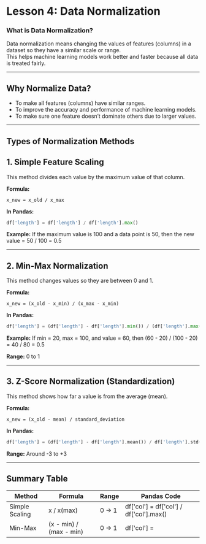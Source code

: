 # Lesson 4: Data Normalization

### What is Data Normalization?
Data normalization means changing the values of features (columns) in a dataset so they have a similar scale or range.  
This helps machine learning models work better and faster because all data is treated fairly.

---

## Why Normalize Data?
- To make all features (columns) have similar ranges.  
- To improve the accuracy and performance of machine learning models.  
- To make sure one feature doesn’t dominate others due to larger values.

---

## Types of Normalization Methods

## 1. Simple Feature Scaling

This method divides each value by the maximum value of that column.

**Formula:**

```
x_new = x_old / x_max
```

**In Pandas:**

```python
df['length'] = df['length'] / df['length'].max()
```

**Example:**
If the maximum value is 100 and a data point is 50, then the new value = 50 / 100 = 0.5

---

## 2. Min-Max Normalization

This method changes values so they are between 0 and 1.

**Formula:**

```
x_new = (x_old - x_min) / (x_max - x_min)
```

**In Pandas:**

```python
df['length'] = (df['length'] - df['length'].min()) / (df['length'].max() - df['length'].min())
```

**Example:**
If min = 20, max = 100, and value = 60, then (60 - 20) / (100 - 20) = 40 / 80 = 0.5

**Range:** 0 to 1

---

## 3. Z-Score Normalization (Standardization)

This method shows how far a value is from the average (mean).

**Formula:**

```
x_new = (x_old - mean) / standard_deviation
```

**In Pandas:**

```python
df['length'] = (df['length'] - df['length'].mean()) / df['length'].std()
```

**Range:** Around -3 to +3

---

## Summary Table

| Method         | Formula                 | Range | Pandas Code                             |
| -------------- | ----------------------- | ----- | --------------------------------------- |
| Simple Scaling | x / x(max)              | 0 → 1 | df['col'] = df['col'] / df['col'].max() |
| Min-Max        | (x - min) / (max - min) | 0 → 1 | df['col'] =                             |

